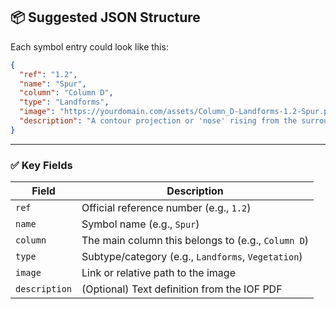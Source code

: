 ## 📦 Suggested JSON Structure

Each symbol entry could look like this:

```json
{
  "ref": "1.2",
  "name": "Spur",
  "column": "Column D",
  "type": "Landforms",
  "image": "https://yourdomain.com/assets/Column_D-Landforms-1.2-Spur.png",
  "description": "A contour projection or 'nose' rising from the surrounding ground."
}
```

---

### ✅ Key Fields

| Field         | Description |
|---------------|-------------|
| `ref`         | Official reference number (e.g., `1.2`) |
| `name`        | Symbol name (e.g., `Spur`) |
| `column`      | The main column this belongs to (e.g., `Column D`) |
| `type`        | Subtype/category (e.g., `Landforms`, `Vegetation`) |
| `image`       | Link or relative path to the image |
| `description` | (Optional) Text definition from the IOF PDF |


